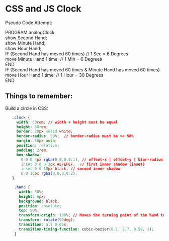 # CSS and JS Clock  

Pseudo Code Attempt:  

PROGRAM analogClock    
show Second Hand;  
show Minute Hand;  
show Hour Hand;  
IF (Second Hand has moved 60 times) // 1 Sec = 6 Degrees  
  move Minute Hand 1 time; // 1 Min = 6 Degrees  
END  
IF (Second Hand has moved 60 times & Minute Hand has moved 60 times)  
  move Hour Hand 1 time; // 1 Hour = 30 Degrees    
END  

## Things to remember:  

Build a circle in CSS:  

```css
   .clock {  
     width: 30rem; // width + height must be equal
     height: 30rem;  
     border: 20px solid white;
     border-radius: 50%;  // border-radius must be >= 50%    
     margin: 50px auto;  
     position: relative;
     padding: 2rem;  
     box-shadow:
       0 0 0 4px rgba(0,0,0,0.1), // offset-x | offset-y | blur-radius | spread-radius | color  
       inset 0 0 0 3px #EFEFEF,  // first inner shadow (inset)  
       inset 0 0 10px black, // second inner shadow
       0 0 10px rgba(0,0,0,0.2);
   }
```

```css
    .hand {
      width: 50%;
      height: 6px;  
      background: black;  
      position: absolute;
      top: 50%;
      transform-origin: 100%; // Moves the turning point of the hand to the right end. Default turning point is middle (50%)
      transform: rotate(90deg);
      transition: all 0.05s;  
      transition-timing-function: cubic-bezier(0.1, 2.7, 0.58, 1);  
    }
```
